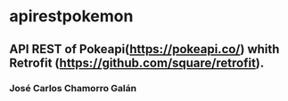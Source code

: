 # apirestpokemon

## API REST of Pokeapi(https://pokeapi.co/) whith Retrofit (https://github.com/square/retrofit).

### José Carlos Chamorro Galán
